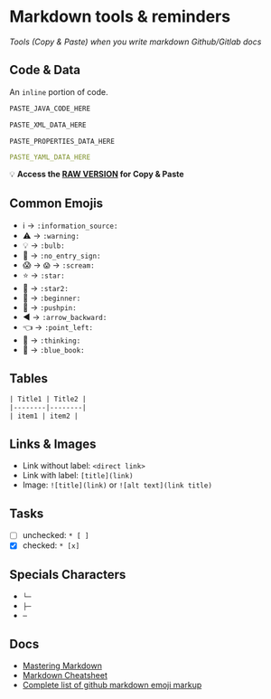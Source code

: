 # Markdown tools & reminders

_Tools (Copy & Paste) when you write markdown Github/Gitlab docs_

## Code & Data

An `inline` portion of code.

```java
PASTE_JAVA_CODE_HERE
```

```xml
PASTE_XML_DATA_HERE
```

```properties
PASTE_PROPERTIES_DATA_HERE
```

```yaml
PASTE_YAML_DATA_HERE
```

:bulb: **Access the [RAW VERSION](https://github.com/LeBezout/markdown-tools/raw/master/README.md) for Copy & Paste**

## Common Emojis

* :information_source: -> `:information_source:`
* :warning: -> `:warning:`
* :bulb: -> `:bulb:`
* :no_entry_sign: -> `:no_entry_sign:`
* :scream: -> `😱` -> `:scream:`
* :star: -> `:star:`
* :star2: -> `:star2:`
* :beginner: -> `:beginner:`
* :pushpin: -> `:pushpin:`
* :arrow_backward: -> `:arrow_backward:`
* :point_left: -> `:point_left:`
* :thinking: -> `:thinking:`
* :blue_book: -> `:blue_book:`

## Tables

```txt
| Title1 | Title2 |
|--------|--------|
| item1 | item2 |
```

## Links & Images

* Link without label: `<direct link>`
* Link with label: `[title](link)`
* Image: `![title](link)` or `![alt text](link title)`

## Tasks

* [ ] unchecked: `* [ ]`
* [x] checked: `* [x]`

## Specials Characters

* `└─`
* `├─`
* `─`

## Docs

* [Mastering Markdown](https://guides.github.com/features/mastering-markdown/)
* [Markdown Cheatsheet](https://github.com/adam-p/markdown-here/wiki/Markdown-Cheatsheet)
* [Complete list of github markdown emoji markup](https://gist.github.com/rxaviers/7360908)
